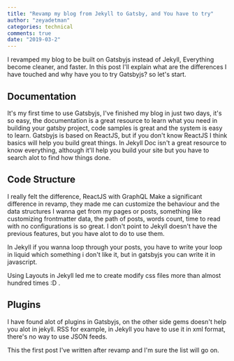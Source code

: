 ```yaml
---
title: "Revamp my blog from Jekyll to Gatsby, and You have to try"
author: "zeyadetman"
categories: technical
comments: true
date: "2019-03-2"
---
```


I revamped my blog to be built on Gatsbyjs instead of Jekyll, Everything become cleaner, and faster. In this post I'll explain what are the differences I have touched and why have you to try Gatsbyjs? so let's start.

## Documentation

It's my first time to use Gatsbyjs, I've finished my blog in just two days, it's so easy, the documentation is a great resource to learn what you need in building your gatsby project, code samples is great and the system is easy to learn. Gatsbyjs is based on ReactJS, but if you don't know ReactJS I think basics will help you build great things. In Jekyll Doc isn't a great resource to know everything, although it'll help you build your site but you have to search alot to find how things done.

## Code Structure

I really felt the difference, ReactJS with GraphQL Make a significant difference in revamp, they made me can customize the behaviour and the data structures I wanna get from my pages or posts, something like customizing frontmatter data, the path of posts, words count, time to read with no configurations is so great.
I don't point to Jekyll doesn't have the previous features, but you have alot to do to use them.

In Jekyll if you wanna loop through your posts, you have to write your loop in liquid which something i don't like it, but in gatsbyjs you can write it in javascript.

Using Layouts in Jekyll led me to create modify css files more than almost hundred times :D .

## Plugins

I have found alot of plugins in Gatsbyjs, on the other side gems doesn't help you alot in jekyll.
RSS for example, in Jekyll you have to use it in xml format, there's no way to use JSON feeds.

This the first post I've written after revamp and I'm sure the list will go on.
